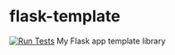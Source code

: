 # flask-template
[![Run Tests](https://github.com/mravalanche/flask-template/actions/workflows/test.yaml/badge.svg)](https://github.com/mravalanche/flask-template/actions/workflows/test.yaml)
My Flask app template library

